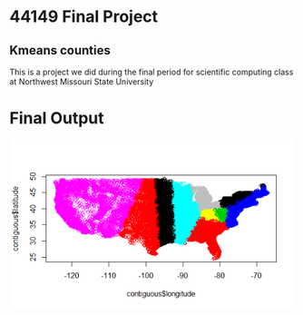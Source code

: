 # 44149 Final Project
## Kmeans counties
This is a project we did during the final period 
for scientific computing class at Northwest 
Missouri State University

# Final Output

![final output](cluster_output_1.png)

